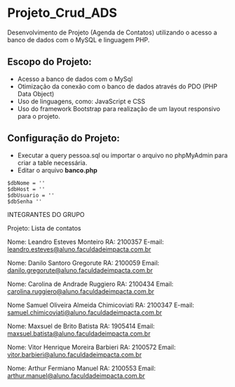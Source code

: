 # Projeto_Crud_ADS

Desenvolvimento de Projeto (Agenda de Contatos) utilizando o acesso a banco de dados com o MySQL e linguagem PHP.

## Escopo do Projeto:

- Acesso a banco de dados com o MySql
- Otimização da conexão com o banco de dados através do PDO (PHP Data Object)
- Uso de linguagens, como: JavaScript e CSS
- Uso do framework Bootstrap para realização de um layout responsivo para o projeto.

## Configuração do Projeto:

- Executar a query pessoa.sql ou importar o arquivo no phpMyAdmin para criar a table necessária.
- Editar o arquivo **banco.php** 

```
$dbNome = '' 
$dbHost = '' 
$dbUsuario = '' 
$dbSenha ''

```

INTEGRANTES DO GRUPO

Projeto: Lista de contatos

Nome: Leandro Esteves Monteiro RA: 2100357 E-mail: leandro.esteves@aluno.faculdadeimpacta.com.br

Nome: Danilo Santoro Gregorute RA: 2100059 Email: danilo.gregorute@aluno.faculdadeimpacta.com.br

Nome: Carolina de Andrade Ruggiero RA: 2100434 Email: carolina.ruggiero@aluno.faculdadeimpacta.com.br

Nome Samuel Oliveira Almeida Chimicoviati RA: 2100347 E-mail: samuel.chimicoviati@aluno.faculdadeimpacta.com.br

Nome: Maxsuel de Brito Batista RA: 1905414 Email: maxsuel.batista@aluno.faculdadeimpacta.com.br

Nome: Vitor Henrique Moreira Barbieri RA: 2100572 Email: vitor.barbieri@aluno.faculdadeimpacta.com.br

Nome: Arthur Fermiano Manuel RA: 2100553 Email: arthur.manuel@aluno.faculdadeimpacta.com.br
